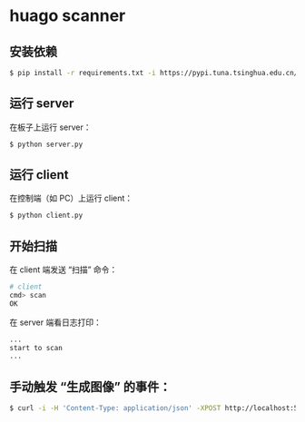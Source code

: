 # huago scanner

## 安装依赖

```bash
$ pip install -r requirements.txt -i https://pypi.tuna.tsinghua.edu.cn/simple
```

## 运行 server

在板子上运行 server：

```bash
$ python server.py
```

## 运行 client

在控制端（如 PC）上运行 client：

```bash
$ python client.py
```

## 开始扫描

在 client 端发送 “扫描” 命令：

```bash
# client
cmd> scan
OK
```

在 server 端看日志打印：

```bash
...
start to scan
...
```

## 手动触发 “生成图像” 的事件：

```bash
$ curl -i -H 'Content-Type: application/json' -XPOST http://localhost:5000/events -d '{"event": "gen_image"}'
```
